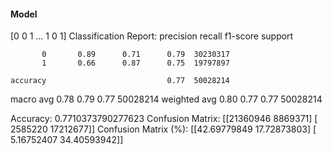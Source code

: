 #### Model
[0 0 1 ... 1 0 1]
Classification Report:
              precision    recall  f1-score   support

           0       0.89      0.71      0.79  30230317
           1       0.66      0.87      0.75  19797897

    accuracy                           0.77  50028214
   macro avg       0.78      0.79      0.77  50028214
weighted avg       0.80      0.77      0.77  50028214

Accuracy: 0.7710373790277623
Confusion Matrix:
[[21360946  8869371]
 [ 2585220 17212677]]
Confusion Matrix (%):
[[42.69779849 17.72873803]
 [ 5.16752407 34.40593942]]
